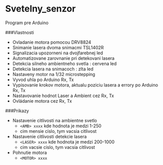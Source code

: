 # Svetelny_senzor
Program pre Arduino

###Vlastnosti
- Ovladanie motora pomocou DRV8824
- Snimanie lasera dvoma snimacmi TSL1402R
- Signalizacia upozorneni na dvojfarebnej led
- Automatizovane zarovnanie pri detekovani lasera
- Detekcia silneho ambientneho svetla : cervena led
- Detekcia lasera na snimacoch : zlta led
- Nastaveny motor na 1/32 microstepping
- Vyvod uhla po Arduino Rx, Tx
- Vypisovanie krokov motora, aktualu poziciu lasera a errory po Arduino Rx, Tx
- Nastavovanie hodnot Laser a Ambient cez Rx, Tx
- Ovládanie motora cez Rx, Tx

###Prikazy
- Nastavenie citlivosti na ambientne svetlo
  - `<AMB> xxxx` kde hodnota je medzi 1-250
  - cim mensie cislo, tym vacsia citlivost
- Nastavenie citlivosti detekcie lasera
  - `<LASER> xxxx` kde hodnota je medzi 200-1000
  - cim vacsie cislo, tym vacsia citlivost
- Pohnutie motora
  - `<MOTOR> xxxx`
